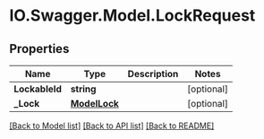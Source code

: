 # IO.Swagger.Model.LockRequest
## Properties

Name | Type | Description | Notes
------------ | ------------- | ------------- | -------------
**LockableId** | **string** |  | [optional] 
**_Lock** | [**ModelLock**](ModelLock.md) |  | [optional] 

[[Back to Model list]](../README.md#documentation-for-models) [[Back to API list]](../README.md#documentation-for-api-endpoints) [[Back to README]](../README.md)

